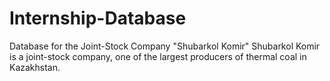 # Internship-Database
Database for the Joint-Stock Company "Shubarkol Komir"
Shubarkol Komir is a joint-stock company, one of the largest producers of thermal coal in Kazakhstan.
